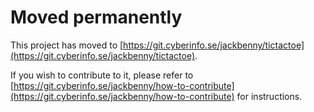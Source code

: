 # Moved permanently

This project has moved to [https://git.cyberinfo.se/jackbenny/tictactoe](https://git.cyberinfo.se/jackbenny/tictactoe).

If you wish to contribute to it, please refer to [https://git.cyberinfo.se/jackbenny/how-to-contribute](https://git.cyberinfo.se/jackbenny/how-to-contribute) for instructions.
